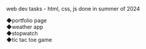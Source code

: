 web dev tasks - html, css, js
done in summer of 2024

◆portfolio page  
◆weather app   
◆stopwatch   
◆tic tac toe game  
